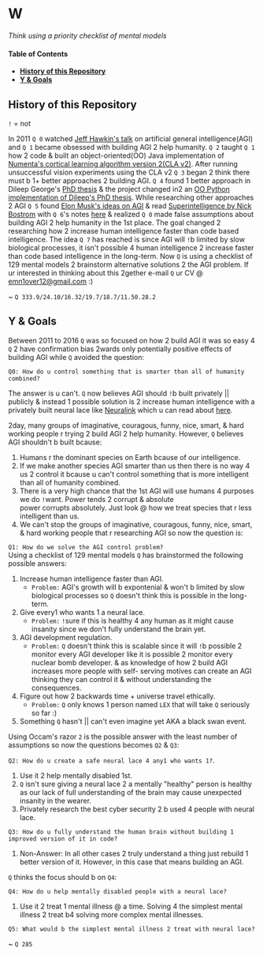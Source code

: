 # W

*Think using a priority checklist of mental models*  

#### Table of Contents
- **[History of this Repository](#history-of-this-repository)**
- **[Y & Goals](#y--goals)**

## History of this Repository

`!` = not

In 2011 `Q 0` watched [Jeff Hawkin's talk](https://www.ted.com/talks/jeff_hawkins_on_how_brain_science_will_change_computing) on artificial general intelligence(AGI) and `Q 1` became obsessed with building AGI 2 help humanity. `Q 2` taught `Q 1` how 2 code & built an object-oriented(OO) Java implementation of [Numenta's cortical learning algorithm version 2(CLA v2)](https://github.com/WalnutiQ/wAlnut/tree/MARK_II). After running unsuccessful vision experiments using the CLA v2 `Q 3` began 2 think there must b 1+ better approaches 2 building AGI. `Q 4` found 1 better approach in Dileep George's [PhD thesis](https://github.com/WalnutiQ/papers/blob/master/Dileep_George_PGM/HowTheBrainMightWork.pdf) & the project changed in2 an [OO Python implementation of Dileep's PhD thesis](https://github.com/WalnutiQ/wAlnut/tree/MARK_III). While researching other approaches 2 AGI `Q 5` found [Elon Musk's ideas on AGI](https://youtu.be/h0962biiZa4)
& read [Superintelligence by Nick Bostrom](https://www.amazon.com/Superintelligence-Dangers-Strategies-Nick-Bostrom/dp/1501227742) with `Q 6`'s notes [here](https://github.com/WalnutiQ/wAlnut/issues/345) & realized `Q 0` made false assumptions about building AGI 2 help humanity in the 1st place. The goal changed 2 researching how 2 increase human 
intelligence faster than code based intelligence. The idea `Q 7` has reached is since AGI will `!`b limited by slow biological processes, it isn't possible 4 human intelligence 2 increase faster than code based intelligence in the long-term. Now `Q` is using a checklist of 129 mental models 2 brainstorm alternative solutions 2 the AGI problem. If ur interested in thinking about this 2gether e-mail `Q` ur CV @ emn1over12@gmail.com :)

~ `Q 333.9/24.10/16.32/19.7/18.7/11.50.28.2`

## Y & Goals
Between 2011 to 2016 `Q` was so focused on how 2 build AGI it was so easy 4 `Q` 2 have confirmation bias 2wards only potentially positive effects of building AGI while `Q` avoided the question:
  
`Q0: How do u control something that is smarter than all of humanity combined?`

The answer is u can't. `Q` now believes AGI should `!`b built privately || publicly & instead 1 possible solution is 2 increase human intelligence with a privately built neural lace like [Neuralink](https://neuralink.com/) which u can read about [here](http://waitbutwhy.com/2017/04/neuralink.html). 

2day, many groups of imaginative, couragous, funny, nice, smart, & hard working people r trying 2 build AGI 2 help humanity. However, `Q` believes AGI shouldn't b built bcause:

1. Humans r the dominant species on Earth bcause of our intelligence.
2. If we make another species AGI smarter than us then there is no way 4 us 2 control it 
   bcause u can't control something that is more intelligent than all of humanity combined.
3. There is a very high chance that the 1st AGI will use humans 4 purposes we do `!`want. Power tends 2 corrupt & absolute   
   power corrupts absolutely. Just look @ how we treat species that r less intelligent than us.
4. We can't stop the groups of imaginative, couragous, funny, nice, smart, & hard working people that r researching AGI so now the question is:

`Q1: How do we solve the AGI control problem?`  
Using a checklist of 129 mental models `Q` has brainstormed the following possible answers:

1. Increase human intelligence faster than AGI. 
   - `Problem:` AGI's growth will b expontenial & won't b limited by slow biological processes so `Q` doesn't think this is 
     possible in the long-term. 
2. Give every1 who wants 1 a neural lace. 
   - `Problem:` `!`sure if this is healthy 4 any human as it might cause insanity since we don't fully understand the brain 
     yet. 
3. AGI development regulation.
   - `Problem:` `Q` doesn't think this is scalable since it will `!`b possible 2 monitor every AGI developer like it is 
     possible 2 monitor every nuclear bomb developer. & as knowledge of how 2 build AGI increases more people with self-
     serving motives can create an AGI thinking they can control it & without understanding the consequences.
4. Figure out how 2 backwards time + universe travel ethically.
   - `Problem:` `Q` only knows 1 person named `LEX` that will take `Q` seriously so far :) 
5. Something `Q` hasn't || can't even imagine yet AKA a black swan event. 

Using Occam's razor `2` is the possible answer with the least number of assumptions so now the questions becomes `Q2` & `Q3`:
  
`Q2: How do u create a safe neural lace 4 any1 who wants 1?`.

1. Use it 2 help mentally disabled 1st.
2. `Q` isn't sure giving a neural lace 2 a mentally "healthy" person is healthy as our lack of full understanding of the brain may cause unexpected insanity in the wearer.
3. Privately research the best cyber security 2 b used 4 people with neural lace. 

`Q3: How do u fully understand the human brain without building 1 improved version of it in code?`

1. Non-Answer: In all other cases 2 truly understand a thing just rebuild 1 better version of it. However, in this case that means building an AGI. 

`Q` thinks the focus should b on `Q4`:

`Q4: How do u help mentally disabled people with a neural lace?`

1. Use it 2 treat 1 mental illness @ a time. Solving 4 the simplest mental illness 2 treat b4 solving more complex mental illnesses.

`Q5: What would b the simplest mental illness 2 treat with neural lace?`

~ `Q 285`
